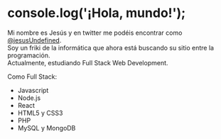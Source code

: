 <H1>console.log('¡Hola, mundo!');</H1>

Mi nombre es Jesús y en twitter me podéis encontrar como <a href="https://www.twitter.com/jesusUndefined">@jesusUndefined</a>.<br>
Soy un friki de la informática que ahora está buscando su sitio entre la programación.<br>
Actualmente, estudiando Full Stack Web Development.

Como Full Stack:<br>
<ul>
  <li>Javascript</li>
  <li>Node.js</li>
  <li>React</li>
  <li>HTML5 y CSS3</li>
  <li>PHP</li>
  <li>MySQL y MongoDB</li>
</ul>

<!---
jesusundefined/jesusundefined is a ✨ special ✨ repository because its `README.md` (this file) appears on your GitHub profile.
You can click the Preview link to take a look at your changes.
--->
